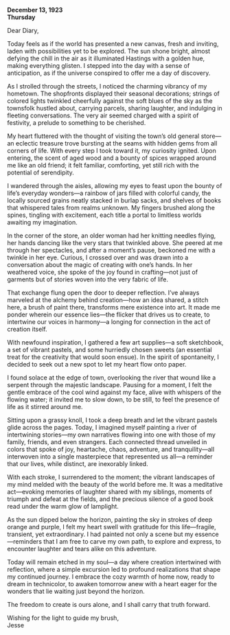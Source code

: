 
**December 13, 1923**  
**Thursday**  

Dear Diary,  

Today feels as if the world has presented a new canvas, fresh and inviting, laden with possibilities yet to be explored. The sun shone bright, almost defying the chill in the air as it illuminated Hastings with a golden hue, making everything glisten. I stepped into the day with a sense of anticipation, as if the universe conspired to offer me a day of discovery.

As I strolled through the streets, I noticed the charming vibrancy of my hometown. The shopfronts displayed their seasonal decorations; strings of colored lights twinkled cheerfully against the soft blues of the sky as the townsfolk hustled about, carrying parcels, sharing laughter, and indulging in fleeting conversations. The very air seemed charged with a spirit of festivity, a prelude to something to be cherished.

My heart fluttered with the thought of visiting the town’s old general store—an eclectic treasure trove bursting at the seams with hidden gems from all corners of life. With every step I took toward it, my curiosity ignited. Upon entering, the scent of aged wood and a bounty of spices wrapped around me like an old friend; it felt familiar, comforting, yet still rich with the potential of serendipity.

I wandered through the aisles, allowing my eyes to feast upon the bounty of life’s everyday wonders—a rainbow of jars filled with colorful candy, the locally sourced grains neatly stacked in burlap sacks, and shelves of books that whispered tales from realms unknown. My fingers brushed along the spines, tingling with excitement, each title a portal to limitless worlds awaiting my imagination. 

In the corner of the store, an older woman had her knitting needles flying, her hands dancing like the very stars that twinkled above. She peered at me through her spectacles, and after a moment’s pause, beckoned me with a twinkle in her eye. Curious, I crossed over and was drawn into a conversation about the magic of creating with one’s hands. In her weathered voice, she spoke of the joy found in crafting—not just of garments but of stories woven into the very fabric of life.

That exchange flung open the door to deeper reflection. I’ve always marveled at the alchemy behind creation—how an idea shared, a stitch here, a brush of paint there, transforms mere existence into art. It made me ponder wherein our essence lies—the flicker that drives us to create, to intertwine our voices in harmony—a longing for connection in the act of creation itself.

With newfound inspiration, I gathered a few art supplies—a soft sketchbook, a set of vibrant pastels, and some hurriedly chosen sweets (an essential treat for the creativity that would soon ensue). In the spirit of spontaneity, I decided to seek out a new spot to let my heart flow onto paper. 

I found solace at the edge of town, overlooking the river that wound like a serpent through the majestic landscape. Pausing for a moment, I felt the gentle embrace of the cool wind against my face, alive with whispers of the flowing water; it invited me to slow down, to be still, to feel the presence of life as it stirred around me. 

Sitting upon a grassy knoll, I took a deep breath and let the vibrant pastels glide across the pages. Today, I imagined myself painting a river of intertwining stories—my own narratives flowing into one with those of my family, friends, and even strangers. Each connected thread unveiled in colors that spoke of joy, heartache, chaos, adventure, and tranquility—all interwoven into a single masterpiece that represented us all—a reminder that our lives, while distinct, are inexorably linked.

With each stroke, I surrendered to the moment; the vibrant landscapes of my mind melded with the beauty of the world before me. It was a meditative act—evoking memories of laughter shared with my siblings, moments of triumph and defeat at the fields, and the precious silence of a good book read under the warm glow of lamplight.

As the sun dipped below the horizon, painting the sky in strokes of deep orange and purple, I felt my heart swell with gratitude for this life—fragile, transient, yet extraordinary. I had painted not only a scene but my essence—reminders that I am free to carve my own path, to explore and express, to encounter laughter and tears alike on this adventure.

Today will remain etched in my soul—a day where creation intertwined with reflection, where a simple excursion led to profound realizations that shape my continued journey. I embrace the cozy warmth of home now, ready to dream in technicolor, to awaken tomorrow anew with a heart eager for the wonders that lie waiting just beyond the horizon. 

The freedom to create is ours alone, and I shall carry that truth forward.  

Wishing for the light to guide my brush,  
Jesse

